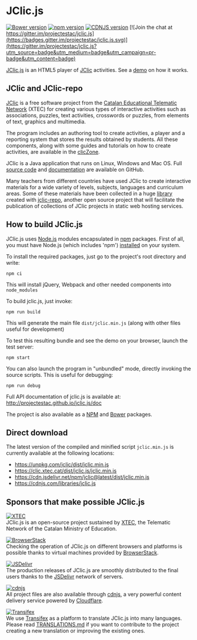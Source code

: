 # JClic.js

[![Bower version](https://badge.fury.io/bo/jclic.svg)](https://badge.fury.io/bo/jclic)
[![npm version](https://badge.fury.io/js/jclic.svg)](https://badge.fury.io/js/jclic)
[![CDNJS version](https://img.shields.io/cdnjs/v/jclic.js.svg)](https://cdnjs.com/libraries/jclic.js)
[![Join the chat at https://gitter.im/projectestac/jclic.js](https://badges.gitter.im/projectestac/jclic.js.svg)](https://gitter.im/projectestac/jclic.js?utm_source=badge&utm_medium=badge&utm_campaign=pr-badge&utm_content=badge)

[JClic.js](https://github.com/projectestac/jclic.js) is an HTML5 player of [JClic](https://github.com/projectestac/jclic) activities. See a [demo](https://clic.xtec.cat/projects/demo_eng/jclic.js/index.html) on how it works.

## JClic and JClic-repo

[JClic](http://clic.xtec.cat) is a free software project from the [Catalan Educational Telematic Network](http://www.xtec.cat) (XTEC) for creating various types of interactive activities such as associations, puzzles, text activities, crosswords or puzzles, from elements of text, graphics and multimedia.

The program includes an authoring tool to create activities, a player and a reporting system that stores the results obtained by students. All these components, along with some guides and tutorials on how to create activities, are available in the [clicZone](http://clic.xtec.cat/en/jclic/download.htm).

JClic is a Java application that runs on Linux, Windows and Mac OS. Full [source code](https://github.com/projectestac/jclic) and [documentation](http://projectestac.github.io/jclic/) are available on GitHub.

Many teachers from different countries have used JClic to create interactive materials for a wide variety of levels, subjects, languages and curriculum areas. Some of these materials have been collected in a huge [library](https://clic.xtec.cat/repo) created with [jclic-repo](https://github.com/projectestac/jclic-repo), another open source project that will facilitate the publication of collections of JClic projects in static web hosting services.

## How to build JClic.js

JClic.js uses [Node.js](https://nodejs.org/) modules encapsulated in [npm](https://www.npmjs.com/) packages. First of all, you must have Node.js (which includes 'npm') [installed](https://nodejs.org/download/) on your system.


To install the required packages, just go to the project's root directory and write:

```
npm ci
```

This will install jQuery, Webpack and other needed components into `node_modules`

To build jclic.js, just invoke:

```
npm run build
```

This will generate the main file `dist/jclic.min.js` (along with other files useful for development)

To test this resulting bundle and see the demo on your browser, launch the test server:

```
npm start
```

You can also launch the program in "unbundled" mode, directly invoking the source scripts. This is useful for debugging:

```
npm run debug
```

Full API documentation of jclic.js is available at: http://projectestac.github.io/jclic.js/doc

The project is also available as a [NPM](https://www.npmjs.com/package/jclic) and [Bower](https://libraries.io/bower/jclic) packages.

## Direct download

The latest version of the compiled and minified script `jclic.min.js` is currently available at the following locations:

- https://unpkg.com/jclic/dist/jclic.min.js
- https://clic.xtec.cat/dist/jclic.js/jclic.min.js
- https://cdn.jsdelivr.net/npm/jclic@latest/dist/jclic.min.js
- https://cdnjs.com/libraries/jclic.js

## Sponsors that make possible JClic.js

[![XTEC](https://github.com/projectestac/jclic.js/blob/master/misc/graphics/logo-xtec.png?raw=true)](http://www.xtec.cat)<br>
JClic.js is an open-source project sustained by [XTEC](http://www.xtec.cat), the Telematic Network of the Catalan Ministry of Education.

[![BrowserStack](https://github.com/projectestac/jclic.js/blob/master/misc/graphics/logo-browserstack.png?raw=true)](https://www.browserstack.com)<br>
Checking the operation of JClic.js on different browsers and platforms is possible thanks to virtual machines provided by [BrowserStack](https://www.browserstack.com).

[![JSDelivr](https://github.com/projectestac/jclic.js/blob/master/misc/graphics/logo-jsdelivr.png?raw=true)](http://www.jsdelivr.com/projects/jclic.js)<br>
The production releases of JClic.js are smoothly distributed to the final users thanks to the [JSDelivr](http://www.jsdelivr.com/projects/jclic.js) network of servers.

[![cdnjs](https://github.com/projectestac/jclic.js/blob/master/misc/graphics/logo-cdnjs.png?raw=true)](https://cdnjs.com/libraries/jclic.js)<br>
All project files are also available through [cdnjs](https://cdnjs.com/about), a very powerful content delivery service powered by [Cloudflare](https://www.cloudflare.com).

[![Transifex](https://github.com/projectestac/jclic.js/blob/master/misc/graphics/logo-transifex.png?raw=true)](https://github.com/projectestac/jclic.js/blob/master/TRANSLATIONS.md)<br>
We use [Transifex](https://www.transifex.com/francesc/jclicjs) as a platform to translate JClic.js into many languages. Please read [TRANSLATIONS.md](https://github.com/projectestac/jclic.js/blob/master/TRANSLATIONS.md) if you want to contribute to the project creating a new translation or improving the existing ones.
